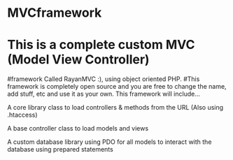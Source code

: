 # MVCframework




# This is a complete custom MVC (Model View Controller)
#framework Called RayanMVC :), using object oriented PHP.
#This framework is completely open source and you are free to change the name, add stuff, etc and use it as your own. This framework will include...



A core library class to load controllers & methods from the URL (Also using .htaccess)

A base controller class to load models and views

A custom database library using PDO for all models to interact with the database using prepared statements

